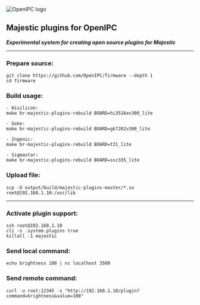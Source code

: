 ![OpenIPC logo][logo]

## Majestic plugins for OpenIPC
**_Experimental system for creating open source plugins for Majestic_**

---

### Prepare source:
```
git clone https://github.com/OpenIPC/firmware --depth 1
cd firmware
```

### Build usage:
```
- Hisilicon:
make br-majestic-plugins-rebuild BOARD=hi3516ev300_lite

- Goke:
make br-majestic-plugins-rebuild BOARD=gk7202v300_lite

- Ingenic:
make br-majestic-plugins-rebuild BOARD=t31_lite

- Sigmastar:
make br-majestic-plugins-rebuild BOARD=ssc335_lite
```

### Upload file:
```
scp -O output/build/majestic-plugins-master/*.so root@192.168.1.10:/usr/lib
```

---

### Activate plugin support:
```
ssh root@192.168.1.10
cli -s .system.plugins true
killall -1 majestic
```

### Send local command:
```
echo brightness 100 | nc localhost 3500
```

### Send remote command:
```
curl -u root:12345 -s "http://192.168.1.10/plugin?command=brightness&value=100"
```

[logo]: https://openipc.org/assets/openipc-logo-black.svg
